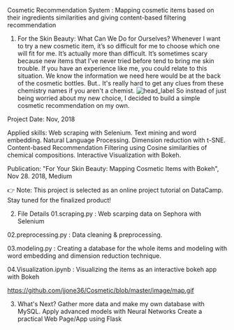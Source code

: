
Cosmetic Recommendation System
: Mapping cosmetic items based on their ingredients similarities and giving content-based filtering recommendation


1. For the Skin Beauty: What Can We Do for Ourselves?
Whenever I want to try a new cosmetic item, it’s so difficult for me to choose which one will fit for me. It’s actually more than difficult. It’s sometimes scary because new items that I’ve never tried before tend to bring me skin trouble. If you have an experience like me, you could relate to this situation. We know the information we need here would be at the back of the cosmetic bottles. But.. It's really hard to get any clues from these chemistry names if you aren't a chemist.
![head_label](https://github.com/aitleila/alx_html_css/assets/135441551/3c423807-7cc1-4075-9f00-5ace55d7b241)
So instead of just being worried about my new choice, I decided to build a simple cosmetic recommendation on my own.

Project Date: Nov, 2018

Applied skills: Web scraping with Selenium. Text mining and word embedding. Natural Language Processing. Dimension reduction with t-SNE. Content-based Recommendation Filtering using Cosine similarities of chemical compositions. Interactive Visualization with Bokeh.

Publication: "For Your Skin Beauty: Mapping Cosmetic Items with Bokeh", Nov 28. 2018, Medium

👉 Note: This project is selected as an online project tutorial on DataCamp. Stay tuned for the finalized product!


2. File Details
01.scraping.py : Web scarping data on Sephora with Selenium

02.preprocessing.py : Data cleaning & preprocessing.

03.modeling.py : Creating a database for the whole items and modeling with word embedding and dimension reduction technique.

04.Visualization.ipynb : Visualizing the items as an interactive bokeh app with Bokeh

https://github.com/jjone36/Cosmetic/blob/master/image/map.gif


3. What's Next?
Gather more data and make my own database with MySQL.
Apply advanced models with Neural Networks
Create a practical Web Page/App using Flask
